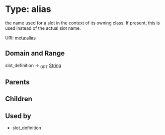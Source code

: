 
# Type: alias


the name used for a slot in the context of its owning class.  If present, this is used instead of the actual slot name.

URI: [meta:alias](https://w3id.org/biolink/biolinkml/meta/alias)


## Domain and Range

slot_definition ->  <sub>OPT</sub> [String](types/String.md)

## Parents


## Children


## Used by

 * slot_definition
